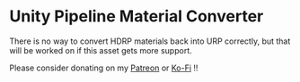 # Unity Pipeline Material Converter

There is no way to convert HDRP materials back into URP correctly,
but that will be worked on if this asset gets more support.

Please consider donating on my [Patreon](https://www.patreon.com/flooferland) or [Ko-Fi](https://ko-fi.com/flooferland) !!
